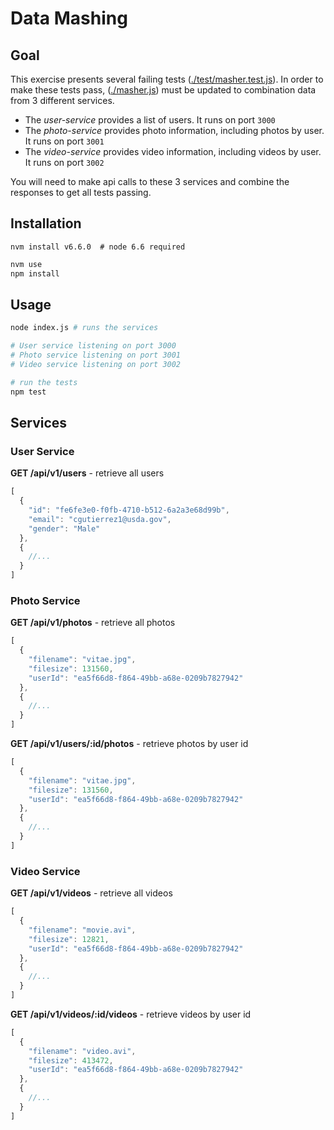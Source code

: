 # Data Mashing

## Goal

This exercise presents several failing tests ([./test/masher.test.js](./test/masher.test.js)).  In order to make these tests pass, ([./masher.js](./masher.js)) must be updated to combination data from 3 different services.

- The _user-service_ provides a list of users.  It runs on port ``3000``
- The _photo-service_ provides photo information, including photos by user. It runs on port ``3001``
- The _video-service_ provides video information, including videos by user.  It runs on port ``3002``

You will need to make api calls to these 3 services and combine the responses to get all tests passing.

## Installation

```
nvm install v6.6.0  # node 6.6 required
```

```bash
nvm use
npm install
```

## Usage

```bash
node index.js # runs the services

# User service listening on port 3000
# Photo service listening on port 3001
# Video service listening on port 3002

# run the tests
npm test
```

## Services

### User Service

__GET /api/v1/users__ - retrieve all users

```js
[
  {
    "id": "fe6fe3e0-f0fb-4710-b512-6a2a3e68d99b",
    "email": "cgutierrez1@usda.gov",
    "gender": "Male"
  },
  {
    //...
  }
]
```

### Photo Service

__GET /api/v1/photos__ - retrieve all photos

```js
[
  {
    "filename": "vitae.jpg",
    "filesize": 131560,
    "userId": "ea5f66d8-f864-49bb-a68e-0209b7827942"
  },
  {
    //...
  }
]
```

__GET /api/v1/users/:id/photos__ - retrieve photos by user id
```js
[
  {
    "filename": "vitae.jpg",
    "filesize": 131560,
    "userId": "ea5f66d8-f864-49bb-a68e-0209b7827942"
  },
  {
    //...
  }
]
```

### Video Service

__GET /api/v1/videos__ - retrieve all videos

```js
[
  {
    "filename": "movie.avi",
    "filesize": 12821,
    "userId": "ea5f66d8-f864-49bb-a68e-0209b7827942"
  },
  {
    //...
  }
]
```

__GET /api/v1/videos/:id/videos__ - retrieve videos by user id

```js
[
  {
    "filename": "video.avi",
    "filesize": 413472,
    "userId": "ea5f66d8-f864-49bb-a68e-0209b7827942"
  },
  {
    //...
  }
]
```
